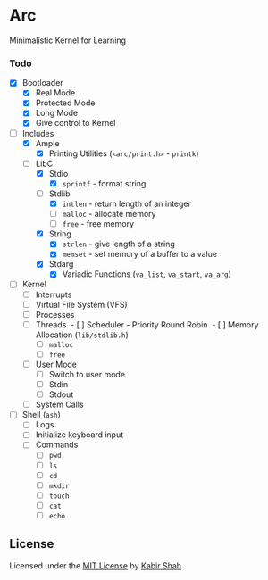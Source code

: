 # Arc

Minimalistic Kernel for Learning

### Todo

- [x] Bootloader
  - [x] Real Mode
  - [x] Protected Mode
  - [x] Long Mode
  - [x] Give control to Kernel
- [ ] Includes
  - [x] Ample
    - [x] Printing Utilities (`<arc/print.h>` - `printk`)
  - [ ] LibC
    - [x] Stdio
      - [x] `sprintf` - format string
    - [ ] Stdlib
      - [x] `intlen` - return length of an integer
      - [ ] `malloc` - allocate memory
      - [ ] `free` - free memory
    - [x] String
      - [x] `strlen` - give length of a string
      - [x] `memset` - set memory of a buffer to a value
    - [x] Stdarg
      - [x] Variadic Functions (`va_list`, `va_start`, `va_arg`)
- [ ] Kernel
  - [ ] Interrupts
  - [ ] Virtual File System (VFS)
  - [ ] Processes
  - [ ] Threads
  - [ ] Scheduler - Priority Round Robin
  - [ ] Memory Allocation (`lib/stdlib.h`)
    - [ ] `malloc`
    - [ ] `free`
  - [ ] User Mode
    - [ ] Switch to user mode
    - [ ] Stdin
    - [ ] Stdout
  - [ ] System Calls
- [ ] Shell (`ash`)
  - [ ] Logs
  - [ ] Initialize keyboard input
  - [ ] Commands
      - [ ] `pwd`
      - [ ] `ls`
      - [ ] `cd`
      - [ ] `mkdir`
      - [ ] `touch`
      - [ ] `cat`
      - [ ] `echo`

<!-- Also needs: GUI - Window Manager -->
<!-- Also needs: Syntax for `ash` - Based on 'sh' -->
<!-- Also needs: Book -->
<!-- Also needs: Specific Arch Support (bootloader) -->

## License

Licensed under the [MIT License](https://kbrsh.github.io/license) by [Kabir Shah](https://kabir.ml)
